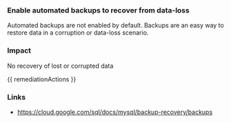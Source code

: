 
### Enable automated backups to recover from data-loss

Automated backups are not enabled by default. Backups are an easy way to restore data in a corruption or data-loss scenario.

### Impact
No recovery of lost or corrupted data

<!-- DO NOT CHANGE -->
{{ remediationActions }}

### Links
- https://cloud.google.com/sql/docs/mysql/backup-recovery/backups
        